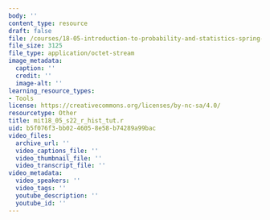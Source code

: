 ```yaml
---
body: ''
content_type: resource
draft: false
file: /courses/18-05-introduction-to-probability-and-statistics-spring-2022/mit18_05_s22_r_hist_tut.r
file_size: 3125
file_type: application/octet-stream
image_metadata:
  caption: ''
  credit: ''
  image-alt: ''
learning_resource_types:
- Tools
license: https://creativecommons.org/licenses/by-nc-sa/4.0/
resourcetype: Other
title: mit18_05_s22_r_hist_tut.r
uid: b5f076f3-bb02-4605-8e58-b74289a99bac
video_files:
  archive_url: ''
  video_captions_file: ''
  video_thumbnail_file: ''
  video_transcript_file: ''
video_metadata:
  video_speakers: ''
  video_tags: ''
  youtube_description: ''
  youtube_id: ''
---
```

